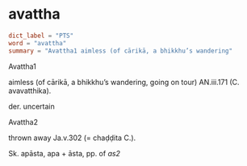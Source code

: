 # avattha

``` toml
dict_label = "PTS"
word = "avattha"
summary = "Avattha1 aimless (of cārikā, a bhikkhu’s wandering"
```

Avattha1

aimless (of cārikā, a bhikkhu’s wandering, going on tour) AN.iii.171 (C. avavatthika).

der. uncertain

Avattha2

thrown away Ja.v.302 (= chaḍḍita C.).

Sk. apāsta, apa \+ āsta, pp. of *as2*

